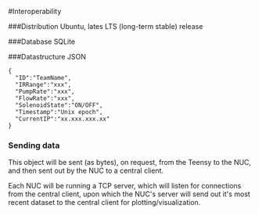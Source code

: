 #Interoperability

###Distribution
Ubuntu, lates LTS (long-term stable) release

###Database
SQLite

###Datastructure
JSON

```
{
  "ID":"TeamName",
  "IRRange":"xxx",
  "PumpRate":"xxx",
  "FlowRate":"xxx",
  "SolenoidState":"ON/OFF",
  "Timestamp":"Unix epoch",
  "CurrentIP":"xx.xxx.xxx.xx"
}
```

### Sending data
This object will be sent (as bytes), on request, from the Teensy to the NUC, and then sent out by the NUC to a central client.

Each NUC will be running a TCP server, which will listen for connections from the central client, upon which the NUC's server will send out it's most recent dataset to the central client for plotting/visualization. 
